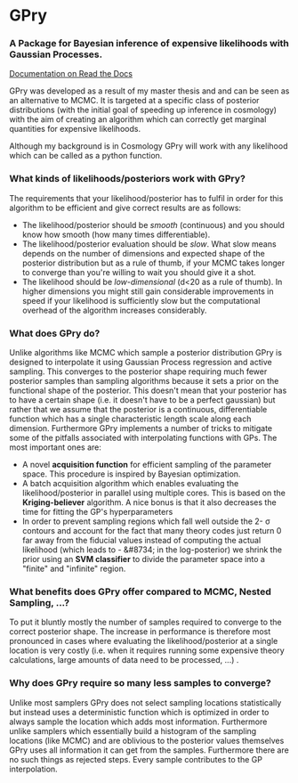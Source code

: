 # GPry
### A Package for Bayesian inference of expensive likelihoods with Gaussian Processes.

[Documentation on Read the Docs](https://gpry.readthedocs.io/en/latest/)

GPry was developed as a result of my master thesis and and can be seen as an alternative to MCMC.
It is targeted at a specific class of posterior distributions (with the initial goal of speeding up inference in cosmology) with the aim of creating an algorithm which can correctly get marginal quantities for expensive likelihoods.

Although my background is in Cosmology GPry will work with any likelihood which can be called as a python function.

### What kinds of likelihoods/posteriors work with GPry?
The requirements that your likelihood/posterior has to fulfil in order for this algorithm to be efficient and give correct results are as follows:

- The likelihood/posterior should be *smooth* (continuous) and you should know how smooth (how many times differentiable).
- The likelihood/posterior evaluation should be *slow*. What slow means depends on the number of dimensions and expected shape of the posterior distribution but as a rule of thumb, if your MCMC takes longer to converge than you're willing to wait you should give it a shot.
- The likelihood should be *low-dimensional* (d<20 as a rule of thumb). In higher dimensions you might still gain considerable improvements in speed if your likelihood is sufficiently slow but the computational overhead of the algorithm increases considerably.

### What does GPry do?
Unlike algorithms like MCMC which sample a posterior distribution GPry is designed to interpolate it using Gaussian Process regression and active sampling. This converges to the posterior shape requiring much fewer posterior samples than sampling algorithms because it sets a prior on the functional shape of the posterior.
This doesn't mean that your posterior has to have a certain shape (i.e. it doesn't have to be a perfect gaussian) but rather that we assume that the posterior is a continuous, differentiable function which has a single characteristic length scale along each dimension.
Furthermore GPry implements a number of tricks to mitigate some of the pitfalls associated with interpolating functions with GPs. The most important ones are:
- A novel **acquisition function** for efficient sampling of the parameter space. This procedure is inspired by Bayesian optimization.
- A batch acquisition algorithm which enables evaluating the likelihood/posterior in parallel using multiple cores. This is based on the **Kriging-believer** algorithm. A nice bonus is that it also decreases the time for fitting the GP's hyperparameters
- In order to prevent sampling regions which fall well outside the 2- &sigma; contours and account for the fact that many theory codes just return 0 far away from the fiducial values instead of computing the actual likelihood (which leads to - &‌#8734; in the log-posterior) we shrink the prior using an **SVM classifier** to divide the parameter space into a "finite" and "infinite" region.

### What benefits does GPry offer compared to MCMC, Nested Sampling, ...?
To put it bluntly mostly the number of samples required to converge to the correct posterior shape. The increase in performance is therefore most pronounced in cases where evaluating the likelihood/posterior at a single location is very costly (i.e. when it requires running some expensive theory calculations, large amounts of data need to be processed, ...) .

### Why does GPry require so many less samples to converge?
Unlike most samplers GPry does not select sampling locations statistically but instead uses a deterministic function which is optimized in order to always sample the location which adds most information. Furthermore unlike samplers which essentially build a histogram of the sampling locations (like MCMC) and are oblivious to the posterior values themselves GPry uses all information it can get from the samples. Furthermore there are no such things as rejected steps. Every sample contributes to the GP interpolation.
